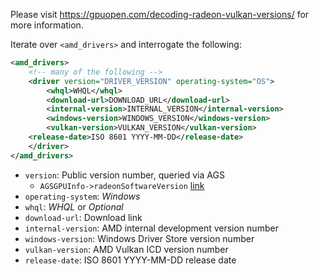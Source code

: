 Please visit https://gpuopen.com/decoding-radeon-vulkan-versions/ for more information.

Iterate over `<amd_drivers>` and interrogate the following:
```xml
<amd_drivers>
    <!-- many of the following -->
    <driver version="DRIVER_VERSION" operating-system="OS">
        <whql>WHQL</whql>
        <download-url>DOWNLOAD_URL</download-url>
        <internal-version>INTERNAL_VERSION</internal-version>
        <windows-version>WINDOWS_VERSION</windows-version>
        <vulkan-version>VULKAN_VERSION</vulkan-version>
	<release-date>ISO 8601 YYYY-MM-DD</release-date>
    </driver>
</amd_drivers>
```

- `version`: Public version number, queried via AGS
  - `AGSGPUInfo->radeonSoftwareVersion` [link](https://gpuopen-librariesandsdks.github.io/ags/struct_a_g_s_g_p_u_info.html)
- `operating-system`: _Windows_
- `whql`: _WHQL_ or _Optional_
- `download-url`: Download link
- `internal-version`: AMD internal development version number
- `windows-version`: Windows Driver Store version number
- `vulkan-version`: AMD Vulkan ICD version number
- `release-date`: ISO 8601 YYYY-MM-DD release date
